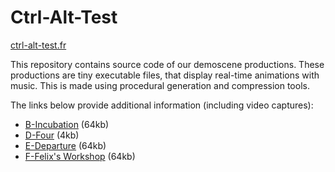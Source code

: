 # Ctrl-Alt-Test

[ctrl-alt-test.fr](http://ctrl-alt-test.fr)

This repository contains source code of our demoscene productions.
These productions are tiny executable files, that display real-time
animations with music. This is made using procedural generation and
compression tools.


The links below provide additional information (including video captures):

* [B-Incubation](http://www.ctrl-alt-test.fr/?page_id=94) (64kb)
* [D-Four](http://www.ctrl-alt-test.fr/?page_id=315) (4kb)
* [E-Departure](http://www.ctrl-alt-test.fr/?page_id=197) (64kb)
* [F-Felix's Workshop](http://www.ctrl-alt-test.fr/?page_id=373) (64kb)
